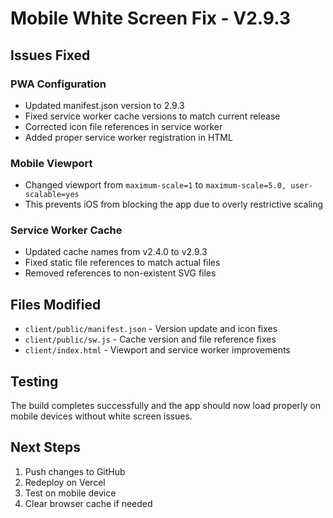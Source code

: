 # Mobile White Screen Fix - V2.9.3

## Issues Fixed

### PWA Configuration
- Updated manifest.json version to 2.9.3
- Fixed service worker cache versions to match current release
- Corrected icon file references in service worker
- Added proper service worker registration in HTML

### Mobile Viewport
- Changed viewport from `maximum-scale=1` to `maximum-scale=5.0, user-scalable=yes`
- This prevents iOS from blocking the app due to overly restrictive scaling

### Service Worker Cache
- Updated cache names from v2.4.0 to v2.9.3
- Fixed static file references to match actual files
- Removed references to non-existent SVG files

## Files Modified
- `client/public/manifest.json` - Version update and icon fixes
- `client/public/sw.js` - Cache version and file reference fixes  
- `client/index.html` - Viewport and service worker improvements

## Testing
The build completes successfully and the app should now load properly on mobile devices without white screen issues.

## Next Steps
1. Push changes to GitHub
2. Redeploy on Vercel
3. Test on mobile device
4. Clear browser cache if needed